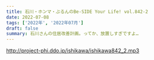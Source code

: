 ```yaml
---
title: 石川・ホンマ・ぶるんのBe-SIDE Your Life! vol.842-2
date: 2022-07-08
tags: ['2022年', '2022年07月']
draft: false
summary: 石川さんの住居改善計画。ってか、放置しすぎですよ…
---
```


http://project-phi.ddo.jp/ishikawa/ishikawa842_2.mp3

